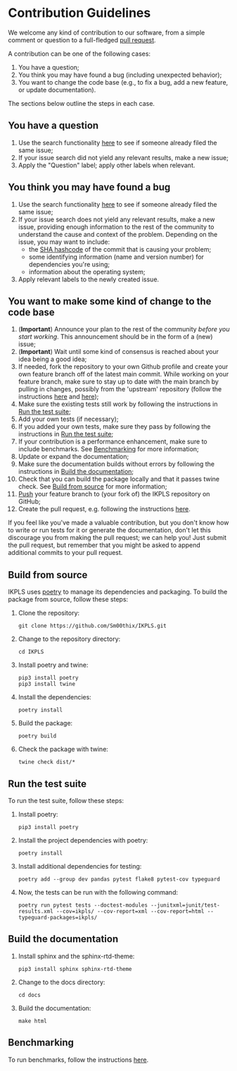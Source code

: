 # Contribution Guidelines

We welcome any kind of contribution to our software, from a simple comment or question to a full-fledged [pull request](https://help.github.com/articles/about-pull-requests/).

A contribution can be one of the following cases:

1. You have a question;
2. You think you may have found a bug (including unexpected behavior);
3. You want to change the code base (e.g., to fix a bug, add a new feature, or update documentation).

The sections below outline the steps in each case.

## You have a question

1. Use the search functionality [here](https://github.com/Sm00thix/IKPLS/issues) to see if someone already filed the same issue;
2. If your issue search did not yield any relevant results, make a new issue;
3. Apply the "Question" label; apply other labels when relevant.

## You think you may have found a bug

1. Use the search functionality [here](https://github.com/Sm00thix/IKPLS/issues) to see if someone already filed the same issue;
2. If your issue search does not yield any relevant results, make a new issue, providing enough information to the rest of the community to understand the cause and context of the problem. Depending on the issue, you may want to include:
    - the [SHA hashcode](https://help.github.com/articles/autolinked-references-and-urls/#commit-shas) of the commit that is causing your problem;
    - some identifying information (name and version number) for dependencies you're using;
    - information about the operating system;
3. Apply relevant labels to the newly created issue.

## You want to make some kind of change to the code base

1. (**Important**) Announce your plan to the rest of the community *before you start working*. This announcement should be in the form of a (new) issue;
2. (**Important**) Wait until some kind of consensus is reached about your idea being a good idea;
3. If needed, fork the repository to your own Github profile and create your own feature branch off of the latest main commit. While working on your feature branch, make sure to stay up to date with the main branch by pulling in changes, possibly from the 'upstream' repository (follow the instructions [here](https://help.github.com/articles/configuring-a-remote-for-a-fork/) and [here](https://help.github.com/articles/syncing-a-fork/));
4. Make sure the existing tests still work by following the instructions in [Run the test suite](#testing);
5. Add your own tests (if necessary);
6. If you added your own tests, make sure they pass by following the instructions in [Run the test suite](#testing);
7. If your contribution is a performance enhancement, make sure to include benchmarks. See [Benchmarking](#benchmarking) for more information;
8. Update or expand the documentation;
9. Make sure the documentation builds without errors by following the instructions in [Build the documentation](#documentation);
10. Check that you can build the package locally and that it passes twine check. See [Build from source](#build-from-source) for more information;
11. [Push](http://rogerdudler.github.io/git-guide/) your feature branch to (your fork of) the IKPLS repository on GitHub;
12. Create the pull request, e.g. following the instructions [here](https://help.github.com/articles/creating-a-pull-request/).

If you feel like you've made a valuable contribution, but you don't know how to write or run tests for it or generate the documentation, don't let this discourage you from making the pull request; we can help you! Just submit the pull request, but remember that you might be asked to append additional commits to your pull request.

## Build from source

IKPLS uses [poetry](https://python-poetry.org/) to manage its dependencies and packaging. To build the package from source, follow these steps:

1. Clone the repository:

    ```shell
    git clone https://github.com/Sm00thix/IKPLS.git
    ```

2. Change to the repository directory:

    ```shell
    cd IKPLS
    ```

3. Install poetry and twine:

    ```shell
    pip3 install poetry
    pip3 install twine
    ```

4. Install the dependencies:

    ```shell
    poetry install
    ```

5. Build the package:

    ```shell
    poetry build
    ```

6. Check the package with twine:

    ```shell
    twine check dist/*
    ```

## Run the test suite

To run the test suite, follow these steps:

1. Install poetry:

    ```shell
    pip3 install poetry
    ```

2. Install the project dependencies with poetry:

    ```shell
    poetry install
    ```

3. Install additional dependencies for testing:

    ```shell
    poetry add --group dev pandas pytest flake8 pytest-cov typeguard
    ```

4. Now, the tests can be run with the following command:

    ```shell
    poetry run pytest tests --doctest-modules --junitxml=junit/test-results.xml --cov=ikpls/ --cov-report=xml --cov-report=html --typeguard-packages=ikpls/
    ```

## Build the documentation

1. Install sphinx and the sphinx-rtd-theme:

    ```shell
    pip3 install sphinx sphinx-rtd-theme
    ```

2. Change to the docs directory:

    ```shell
    cd docs
    ```

3. Build the documentation:

    ```shell
    make html
    ```

## Benchmarking

To run benchmarks, follow the instructions [here](https://github.com/Sm00thix/IKPLS/blob/main/paper/README.md).
